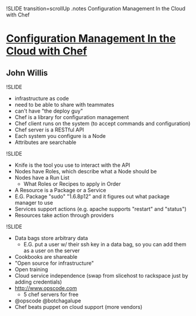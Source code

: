 !SLIDE transition=scrollUp
.notes Configuration Management In the Cloud with Chef

# [Configuration Management In the Cloud with Chef](http://speakerrate.com/talks/4404-configuration-management-in-the-cloud-with-chef)
## John Willis

!SLIDE
* infrastructure as code
* need to be able to share with teammates
* can't have "the deploy guy"
* Chef is a library for configuration management
* Chef client runs on the system (to accept commands and configuration)
* Chef server is a RESTful API
* Each system you configure is a Node
* Attributes are searchable

!SLIDE
* Knife is the tool you use to interact with the API
* Nodes have Roles, which describe what a Node should be
* Nodes have a Run List
    * What Roles or Recipes to apply in Order
* A Resource is a Package or a Service
* E.G. Package "sudo" "1.6.8p12" and it figures out what package manager to use
* Services support actions (e.g. apache supports "restart" and "status")
* Resources take action through providers

!SLIDE
* Data bags store arbitrary data
    * E.G. put a user w/ their ssh key in a data bag, so you can add them as a user on the server
* Cookbooks are shareable
* "Open source for infrastructure"
* Open training
* Cloud service independence (swap from slicehost to rackspace just by adding credentials)
* http://www.opscode.com
    * 5 chef servers for free
* @opscode @botchagalupe
* Chef beats puppet on cloud support (more vendors)
